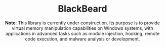 <div align="center">
  <h1>BlackBeard</h1>
  <p>
    <b>Note</b>: This library is currently under construction. Its purpose is to provide virtual memory manipulation capabilities on Windows systems, with applications in advanced tasks such as module injection, hooking, remote code execution, and malware analysis or development.
  </p>
</div>
